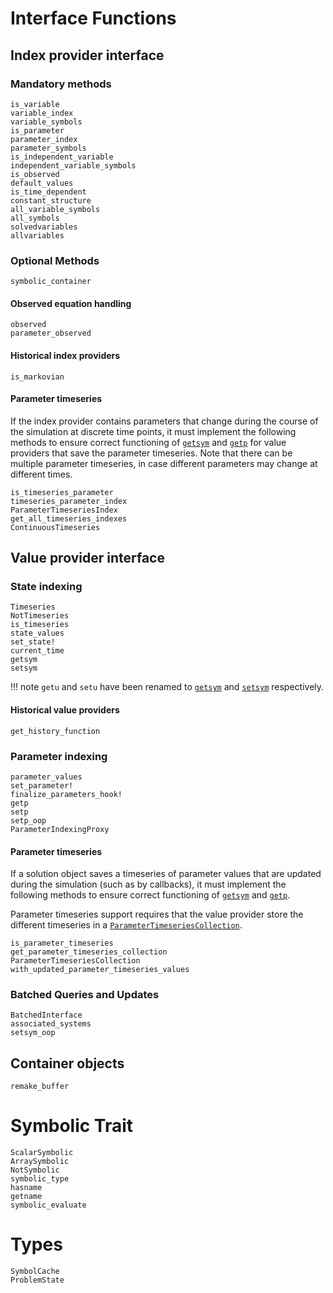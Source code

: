 # Interface Functions

## Index provider interface

### Mandatory methods

```@docs
is_variable
variable_index
variable_symbols
is_parameter
parameter_index
parameter_symbols
is_independent_variable
independent_variable_symbols
is_observed
default_values
is_time_dependent
constant_structure
all_variable_symbols
all_symbols
solvedvariables
allvariables
```

### Optional Methods

```@docs
symbolic_container
```

#### Observed equation handling

```@docs
observed
parameter_observed
```

#### Historical index providers

```@docs
is_markovian
```

#### Parameter timeseries

If the index provider contains parameters that change during the course of the simulation
at discrete time points, it must implement the following methods to ensure correct
functioning of [`getsym`](@ref) and [`getp`](@ref) for value providers that save the parameter
timeseries. Note that there can be multiple parameter timeseries, in case different parameters
may change at different times.

```@docs
is_timeseries_parameter
timeseries_parameter_index
ParameterTimeseriesIndex
get_all_timeseries_indexes
ContinuousTimeseries
```

## Value provider interface

### State indexing

```@docs
Timeseries
NotTimeseries
is_timeseries
state_values
set_state!
current_time
getsym
setsym
```

!!! note
    `getu` and `setu` have been renamed to [`getsym`](@ref) and [`setsym`](@ref) respectively.

#### Historical value providers

```@docs
get_history_function
```

### Parameter indexing

```@docs
parameter_values
set_parameter!
finalize_parameters_hook!
getp
setp
setp_oop
ParameterIndexingProxy
```

#### Parameter timeseries

If a solution object saves a timeseries of parameter values that are updated during the
simulation (such as by callbacks), it must implement the following methods to ensure
correct functioning of [`getsym`](@ref) and [`getp`](@ref).

Parameter timeseries support requires that the value provider store the different
timeseries in a [`ParameterTimeseriesCollection`](@ref).

```@docs
is_parameter_timeseries
get_parameter_timeseries_collection
ParameterTimeseriesCollection
with_updated_parameter_timeseries_values
```

### Batched Queries and Updates

```@docs
BatchedInterface
associated_systems
setsym_oop
```

## Container objects

```@docs
remake_buffer
```

# Symbolic Trait

```@docs
ScalarSymbolic
ArraySymbolic
NotSymbolic
symbolic_type
hasname
getname
symbolic_evaluate
```

# Types

```@docs
SymbolCache
ProblemState
```
